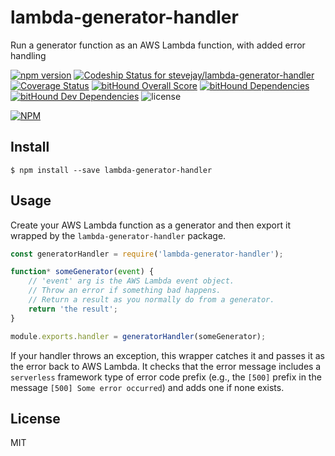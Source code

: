 # lambda-generator-handler

Run a generator function as an AWS Lambda function,  with added error handling

[![npm version](https://badge.fury.io/js/lambda-generator-handler.svg)](https://badge.fury.io/js/lambda-generator-handler)
[![Codeship Status for stevejay/lambda-generator-handler](https://app.codeship.com/projects/6cc5dcf0-aa06-0134-4024-3e211d17d664/status?branch=master)](https://app.codeship.com/projects/191800)
[![Coverage Status](https://coveralls.io/repos/github/stevejay/lambda-generator-handler/badge.svg?branch=master)](https://coveralls.io/github/stevejay/lambda-generator-handler?branch=master)
[![bitHound Overall Score](https://www.bithound.io/github/stevejay/lambda-generator-handler/badges/score.svg)](https://www.bithound.io/github/stevejay/lambda-generator-handler)
[![bitHound Dependencies](https://www.bithound.io/github/stevejay/lambda-generator-handler/badges/dependencies.svg)](https://www.bithound.io/github/stevejay/lambda-generator-handler/master/dependencies/npm)
[![bitHound Dev Dependencies](https://www.bithound.io/github/stevejay/lambda-generator-handler/badges/devDependencies.svg)](https://www.bithound.io/github/stevejay/lambda-generator-handler/master/dependencies/npm)
![license](https://img.shields.io/npm/l/lambda-generator-handler.svg)

[![NPM](https://nodei.co/npm/lambda-generator-handler.png)](https://nodei.co/npm/lambda-generator-handler/)

## Install

```
$ npm install --save lambda-generator-handler
```

## Usage

Create your AWS Lambda function as a generator and then export it wrapped
by the `lambda-generator-handler` package.

```js
const generatorHandler = require('lambda-generator-handler');

function* someGenerator(event) {
    // 'event' arg is the AWS Lambda event object.
    // Throw an error if something bad happens.
    // Return a result as you normally do from a generator.
    return 'the result';
}

module.exports.handler = generatorHandler(someGenerator);
```

If your handler throws an exception, this wrapper catches it and 
passes it as the error back to AWS Lambda. It checks that the error 
message includes a `serverless` framework type of error code prefix
(e.g., the `[500]` prefix in the message `[500] Some error occurred`)
and adds one if none exists.

## License

MIT

